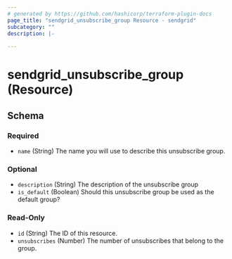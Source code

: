 ```yaml
---
# generated by https://github.com/hashicorp/terraform-plugin-docs
page_title: "sendgrid_unsubscribe_group Resource - sendgrid"
subcategory: ""
description: |-
  
---
```


# sendgrid_unsubscribe_group (Resource)





<!-- schema generated by tfplugindocs -->
## Schema

### Required

- `name` (String) The name you will use to describe this unsubscribe group.

### Optional

- `description` (String) The description of the unsubscribe group
- `is_default` (Boolean) Should this unsubscribe group be used as the default group?

### Read-Only

- `id` (String) The ID of this resource.
- `unsubscribes` (Number) The number of unsubscribes that belong to the group.
